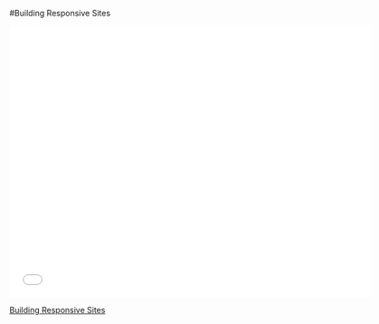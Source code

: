 #Building Responsive Sites

<iframe width="640" height="480" src="//www.youtube.com/embed/T649edELGoY?rel=0&modestbranding=1" frameborder="0" allowfullscreen></iframe><p><a href="https://www.youtube.com/watch?v=T649edELGoY">Building Responsive Sites</a></p>

